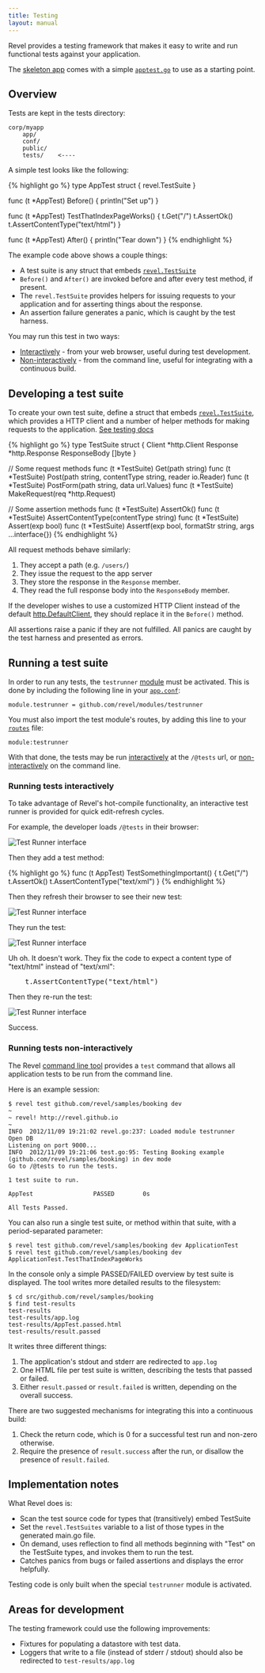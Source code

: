 ```yaml
---
title: Testing
layout: manual
---
```


Revel provides a testing framework that makes it easy to write and run functional tests against your application.

The [skeleton app](https://github.com/revel/revel/tree/master/skeleton) comes with a simple [`apptest.go`](https://github.com/revel/revel/blob/master/skeleton/tests/apptest.go) to use as a starting point.

## Overview

Tests are kept in the tests directory:

	corp/myapp
		app/
		conf/
		public/
		tests/    <----

A simple test looks like the following:

{% highlight go %}
type AppTest struct {
  revel.TestSuite
}

func (t *AppTest) Before() {
	println("Set up")
}

func (t *AppTest) TestThatIndexPageWorks() {
	t.Get("/")
	t.AssertOk()
	t.AssertContentType("text/html")
}

func (t *AppTest) After() {
	println("Tear down")
}
{% endhighlight %}

The example code above shows a couple things:

* A test suite is any struct that embeds [`revel.TestSuite`](../docs/godoc/tests.html#TestSuite)
* `Before()` and `After()` are invoked before and after every test method, if present.
* The `revel.TestSuite` provides helpers for issuing requests to your application and for asserting things about the response.
* An assertion failure generates a panic, which is caught by the test harness.

You may run this test in two ways:

* [Interactively](#interactively) - from your web browser, useful during test development.
* [Non-interactively](#non-interactively) - from the command line, useful for integrating with a continuous build.

## Developing a test suite

To create your own test suite, define a struct that embeds [`revel.TestSuite`](../docs/godoc/tests.html#TestSuite), which provides a HTTP client and a number of helper methods for making requests to the application. [See testing docs](../docs/godoc/tests.html)

{% highlight go %}
type TestSuite struct {
	Client       *http.Client
	Response     *http.Response
	ResponseBody []byte
}

// Some request methods
func (t *TestSuite) Get(path string)
func (t *TestSuite) Post(path string, contentType string, reader io.Reader)
func (t *TestSuite) PostForm(path string, data url.Values)
func (t *TestSuite) MakeRequest(req *http.Request)

// Some assertion methods
func (t *TestSuite) AssertOk()
func (t *TestSuite) AssertContentType(contentType string)
func (t *TestSuite) Assert(exp bool)
func (t *TestSuite) Assertf(exp bool, formatStr string, args ...interface{})
{% endhighlight %}



All request methods behave similarly:

1. They accept a path (e.g. `/users/`)
2. They issue the request to the app server
3. They store the response in the `Response` member.
4. They read the full response body into the `ResponseBody` member.

If the developer wishes to use a customized HTTP Client instead of the default [http.DefaultClient](http://golang.org/pkg/net/http/#pkg-variables), they should replace it in the `Before()` method.

All assertions raise a panic if they are not fulfilled.  All panics are caught by the test harness and presented as errors.

## Running a test suite

In order to run any tests, the `testrunner` [module](modules.html) must be activated.  This is done by including the following line in your [`app.conf`](appconf.html#modules):

	module.testrunner = github.com/revel/modules/testrunner
	
You must also import the test module's routes, by adding this line to your [`routes`](routing.html) file:

	module:testrunner

With that done, the tests may be run [interactively](#interactively) at the `/@tests` url, or [non-interactively](#non-interactively) on the command line.

<a name="interactively"></a>

### Running tests interactively

To take advantage of Revel's hot-compile functionality, an interactive test runner is provided for quick edit-refresh cycles.

For example, the developer loads `/@tests` in their browser:

![Test Runner interface](../img/Tests1.png)

Then they add a test method:

{% highlight go %}
func (t AppTest) TestSomethingImportant() {
	t.Get("/")
	t.AssertOk()
	t.AssertContentType("text/xml")
}
{% endhighlight %}

Then they refresh their browser to see their new test:

![Test Runner interface](../img/Tests2.png)

They run the test:

![Test Runner interface](../img/Tests3.png)

Uh oh.  It doesn't work.  They fix the code to expect a content type of "text/html" instead of "text/xml":

<pre class="prettyprint lang-go">
	t.AssertContentType("text/html")
</pre>

Then they re-run the test:

![Test Runner interface](../img/Tests4.png)

Success.


<a name="non-interactively"></a>

### Running tests non-interactively

The Revel [command line tool](tool.html) provides a `test` command that allows all application tests to be run from the command line.

Here is an example session:

	$ revel test github.com/revel/samples/booking dev
	~
	~ revel! http://revel.github.io
	~
	INFO  2012/11/09 19:21:02 revel.go:237: Loaded module testrunner
	Open DB
	Listening on port 9000...
	INFO  2012/11/09 19:21:06 test.go:95: Testing Booking example (github.com/revel/samples/booking) in dev mode
	Go to /@tests to run the tests.

	1 test suite to run.

	AppTest                 PASSED        0s

	All Tests Passed.

You can also run a single test suite, or method within that suite, with a period-separated parameter:

	$ revel test github.com/revel/samples/booking dev ApplicationTest
	$ revel test github.com/revel/samples/booking dev ApplicationTest.TestThatIndexPageWorks

In the console only a simple PASSED/FAILED overview by test suite is displayed.  The tool writes more detailed results to the filesystem:

	$ cd src/github.com/revel/samples/booking
	$ find test-results
	test-results
	test-results/app.log
	test-results/AppTest.passed.html
	test-results/result.passed

It writes three different things:

1. The application's stdout and stderr are redirected to `app.log`
2. One HTML file per test suite is written, describing the tests that passed or failed.
3. Either `result.passed` or `result.failed` is written, depending on the overall success.

There are two suggested mechanisms for integrating this into a continuous build:

1. Check the return code, which is 0 for a successful test run and non-zero otherwise.
2. Require the presence of `result.success` after the run, or disallow the presence of `result.failed`.

## Implementation notes

What Revel does is:

* Scan the test source code for types that (transitively) embed TestSuite
* Set the `revel.TestSuites` variable to a list of those types in the generated main.go file.
* On demand, uses reflection to find all methods beginning with "Test" on the TestSuite types, and invokes them to run the test.
* Catches panics from bugs or failed assertions and displays the error helpfully.

Testing code is only built when the special `testrunner` module is activated.

## Areas for development

The testing framework could use the following improvements:

* Fixtures for populating a datastore with test data.
* Loggers that write to a file (instead of stderr / stdout) should also be redirected to `test-results/app.log`
